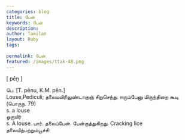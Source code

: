 ```yaml
---
categories: blog
title: பேன்
keywords: பேன்
description: 
author: Tamilan
layout: Ruby
tags: 
 
permalink: பேன்
featured: /images/ttak-48.png
---
```

  
[ pēṉ ]  
  
பெ. [T. pēnu, K.M. pēn.]  
Louse,Pediculi; தலைமயிரிலுண்டாகுஞ் சிறுசெந்து. ஈரும்பேனு மிருந்திறை கூடி (பொருந. 79)  
s. a louse  
ஓருயிர்  
s. A louse. பார். தலைப்பேன். பேன்குத்துகிறது. Cracking lice  
தலையிற்பற்றும்பூச்சி